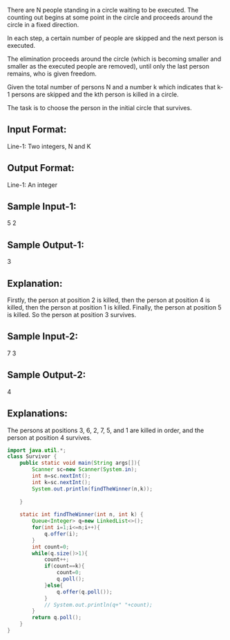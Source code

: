 There are N people standing in a circle waiting to be executed. 
The counting out begins at some point in the circle and proceeds around the circle in a fixed direction. 

In each step, a certain number of people are skipped and the next person is executed.

The elimination proceeds around the circle (which is becoming smaller and smaller as 
the executed people are removed), until only the last person remains, who is given freedom. 

Given the total number of persons N and a number k which indicates that k-1 persons are 
skipped and the kth person is killed in a circle. 

The task is to choose the person in the initial circle that survives.

Input Format:
-------------
Line-1: Two integers, N and K

Output Format:
--------------
Line-1: An integer

Sample Input-1:
---------------
5 2

Sample Output-1:
----------------
3

Explanation: 
-------------
Firstly, the person at position 2 is killed, 
then the person at position 4 is killed, then the person at position 1 is killed. 
Finally, the person at position 5 is killed. So the person at position 3 survives. 

Sample Input-2:
---------------
7 3

Sample Output-2:
----------------
4

Explanations: 
--------------
The persons at positions 3, 6, 2, 7, 5, and 1 are killed in order, 
and the person at position 4 survives.

```java
import java.util.*;
class Survivor {
    public static void main(String args[]){
        Scanner sc=new Scanner(System.in);
        int n=sc.nextInt();
        int k=sc.nextInt();
        System.out.println(findTheWinner(n,k));
        
    }
    
    static int findTheWinner(int n, int k) {
        Queue<Integer> q=new LinkedList<>();
        for(int i=1;i<=n;i++){
            q.offer(i);
        }
        int count=0;
        while(q.size()>1){
            count++;
            if(count==k){
                count=0;
                q.poll();
            }else{
                q.offer(q.poll());
            }
            // System.out.println(q+" "+count);
        }
        return q.poll();
    }
}
```